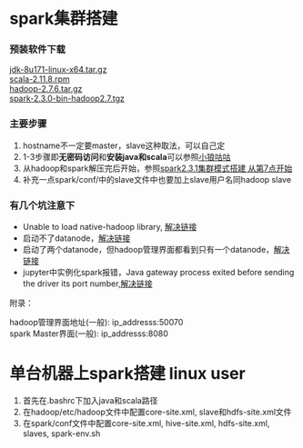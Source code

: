 # spark集群搭建

### 预装软件下载

[jdk-8u171-linux-x64.tar.gz](https://www.oracle.com/technetwork/java/javase/downloads/java-archive-javase8-2177648.html)<br>
[scala-2.11.8.rpm](https://www.scala-lang.org/download/2.11.8.html)<br>
[hadoop-2.7.6.tar.gz](https://archive.apache.org/dist/hadoop/core/hadoop-2.7.6/)<br>
[spark-2.3.0-bin-hadoop2.7.tgz](https://archive.apache.org/dist/spark/spark-2.3.0/)

### 主要步骤
1. hostname不一定要master，slave这种取法，可以自己定<br>
2. 1-3步骤即**无密码访问**和**安装java和scala**可以参照[小狼咕咕](https://www.cnblogs.com/zengxiaoliang/p/6478859.html)<br>
3. 从hadoop和spark解压完后开始，参照[spark2.3.1集群模式搭建 从第7点开始](https://blog.csdn.net/p_q_hersen/article/details/81394095)<br>
4. 补充一点spark/conf/中的slave文件中也要加上slave用户名同hadoop slave<br>

### 有几个坑注意下

 - Unable to load native-hadoop library, [解决链接](https://www.jianshu.com/p/f25a0caafcc6)
 - 启动不了datanode，[解决链接](https://blog.csdn.net/ss762349239/article/details/52758064)
 - 启动了两个datanode，但hadoop管理界面都看到只有一个datanode，[解决链接](https://blog.csdn.net/baidu_19473529/article/details/52996380)
 - jupyter中实例化spark报错，Java gateway process exited before sending the driver its port number,[解决链接](https://blog.csdn.net/a2099948768/article/details/79580634)
 
 


附录：

hadoop管理界面地址(一般): ip_addresss:50070<br>
spark Master界面(一般): ip_addresss:8080




# 单台机器上spark搭建 linux user

1. 首先在.bashrc下加入java和scala路径<br>
2. 在hadoop/etc/hadoop文件中配置core-site.xml, slave和hdfs-site.xml文件<br>
3. 在spark/conf文件中配置core-site.xml, hive-site.xml, hdfs-site.xml, slaves, spark-env.sh<br>



